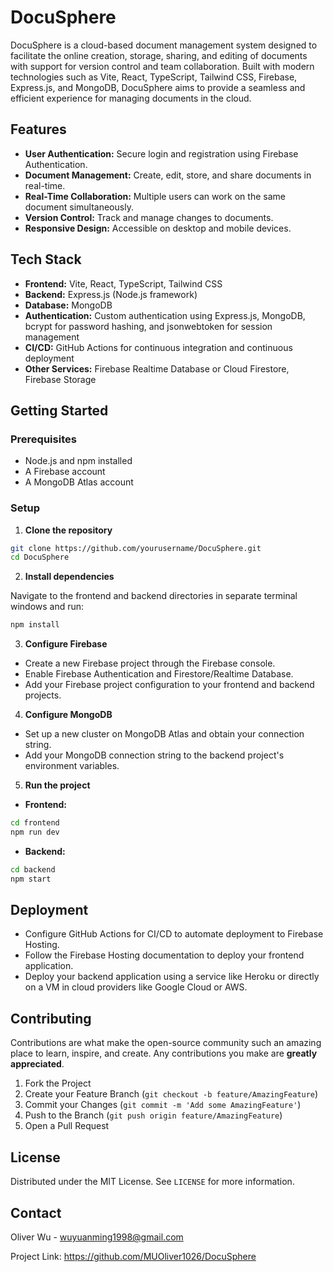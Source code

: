 
# DocuSphere

DocuSphere is a cloud-based document management system designed to facilitate the online creation, storage, sharing, and editing of documents with support for version control and team collaboration. Built with modern technologies such as Vite, React, TypeScript, Tailwind CSS, Firebase, Express.js, and MongoDB, DocuSphere aims to provide a seamless and efficient experience for managing documents in the cloud.

## Features

- **User Authentication:** Secure login and registration using Firebase Authentication.
- **Document Management:** Create, edit, store, and share documents in real-time.
- **Real-Time Collaboration:** Multiple users can work on the same document simultaneously.
- **Version Control:** Track and manage changes to documents.
- **Responsive Design:** Accessible on desktop and mobile devices.

## Tech Stack

- **Frontend:** Vite, React, TypeScript, Tailwind CSS
- **Backend:** Express.js (Node.js framework)
- **Database:** MongoDB
- **Authentication:** Custom authentication using Express.js, MongoDB, bcrypt for password hashing, and jsonwebtoken for session management
- **CI/CD:** GitHub Actions for continuous integration and continuous deployment
- **Other Services:** Firebase Realtime Database or Cloud Firestore, Firebase Storage

## Getting Started

### Prerequisites

- Node.js and npm installed
- A Firebase account
- A MongoDB Atlas account

### Setup

1. **Clone the repository**

```bash
git clone https://github.com/yourusername/DocuSphere.git
cd DocuSphere
```

2. **Install dependencies**

Navigate to the frontend and backend directories in separate terminal windows and run:

```bash
npm install
```

3. **Configure Firebase**

- Create a new Firebase project through the Firebase console.
- Enable Firebase Authentication and Firestore/Realtime Database.
- Add your Firebase project configuration to your frontend and backend projects.

4. **Configure MongoDB**

- Set up a new cluster on MongoDB Atlas and obtain your connection string.
- Add your MongoDB connection string to the backend project's environment variables.

5. **Run the project**

- **Frontend:**

```bash
cd frontend
npm run dev
```

- **Backend:**

```bash
cd backend
npm start
```

## Deployment

- Configure GitHub Actions for CI/CD to automate deployment to Firebase Hosting.
- Follow the Firebase Hosting documentation to deploy your frontend application.
- Deploy your backend application using a service like Heroku or directly on a VM in cloud providers like Google Cloud or AWS.

## Contributing

Contributions are what make the open-source community such an amazing place to learn, inspire, and create. Any contributions you make are **greatly appreciated**.

1. Fork the Project
2. Create your Feature Branch (`git checkout -b feature/AmazingFeature`)
3. Commit your Changes (`git commit -m 'Add some AmazingFeature'`)
4. Push to the Branch (`git push origin feature/AmazingFeature`)
5. Open a Pull Request

## License

Distributed under the MIT License. See `LICENSE` for more information.

## Contact

Oliver Wu - wuyuanming1998@gmail.com

Project Link: https://github.com/MUOliver1026/DocuSphere

